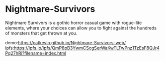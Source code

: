 # Nightmare-Survivors
Nightmare Survivors is a gothic horror casual game with rogue-lite elements, where your choices can allow you to fight against the hundreds of monsters that get thrown at you.

demo:https://catkevin.github.io/Nightmare-Survivors-web/
ipfs:https://ipfs.io/ipfs/QmP8pB3YwmCScgSerWaKwTLTwPnz1TzEsF8QJr4Pq27hRi?filename=index.html
